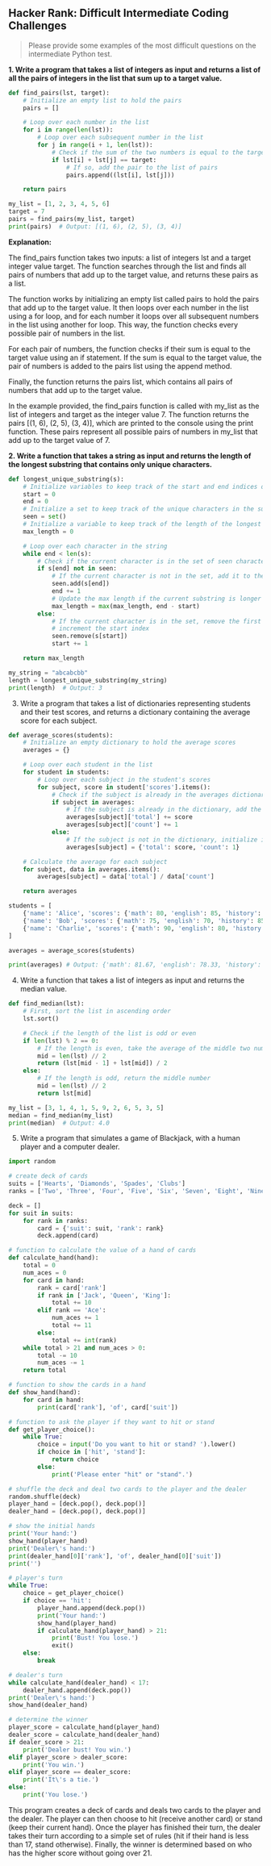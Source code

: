 ## Hacker Rank: Difficult Intermediate Coding Challenges

> Please provide some examples of the most difficult questions on the intermediate Python  test.

**1. Write a program that takes a list of integers as input and returns a list of all the pairs of integers in the list that sum up to a target value.**

```python 
def find_pairs(lst, target):
    # Initialize an empty list to hold the pairs
    pairs = []

    # Loop over each number in the list
    for i in range(len(lst)):
        # Loop over each subsequent number in the list
        for j in range(i + 1, len(lst)):
            # Check if the sum of the two numbers is equal to the target value
            if lst[i] + lst[j] == target:
                # If so, add the pair to the list of pairs
                pairs.append((lst[i], lst[j]))

    return pairs

my_list = [1, 2, 3, 4, 5, 6]
target = 7
pairs = find_pairs(my_list, target)
print(pairs)  # Output: [(1, 6), (2, 5), (3, 4)]
```

**Explanation:**

The find_pairs function takes two inputs: a list of integers lst and a target integer value target. The function searches through the list and finds all pairs of numbers that add up to the target value, and returns these pairs as a list.

The function works by initializing an empty list called pairs to hold the pairs that add up to the target value. It then loops over each number in the list using a for loop, and for each number it loops over all subsequent numbers in the list using another for loop. This way, the function checks every possible pair of numbers in the list.

For each pair of numbers, the function checks if their sum is equal to the target value using an if statement. If the sum is equal to the target value, the pair of numbers is added to the pairs list using the append method.

Finally, the function returns the pairs list, which contains all pairs of numbers that add up to the target value.

In the example provided, the find_pairs function is called with my_list as the list of integers and target as the integer value 7. The function returns the pairs [(1, 6), (2, 5), (3, 4)], which are printed to the console using the print function. These pairs represent all possible pairs of numbers in my_list that add up to the target value of 7.

**2. Write a function that takes a string as input and returns the length of the longest substring that contains only unique characters.**

```python 
def longest_unique_substring(s):
    # Initialize variables to keep track of the start and end indices of the substring
    start = 0
    end = 0
    # Initialize a set to keep track of the unique characters in the substring
    seen = set()
    # Initialize a variable to keep track of the length of the longest unique substring
    max_length = 0

    # Loop over each character in the string
    while end < len(s):
        # Check if the current character is in the set of seen characters
        if s[end] not in seen:
            # If the current character is not in the set, add it to the set and increment the end index
            seen.add(s[end])
            end += 1
            # Update the max length if the current substring is longer than the previous longest substring
            max_length = max(max_length, end - start)
        else:
            # If the current character is in the set, remove the first character in the substring from the set and
            # increment the start index
            seen.remove(s[start])
            start += 1

    return max_length

my_string = "abcabcbb"
length = longest_unique_substring(my_string)
print(length)  # Output: 3
```

3. Write a program that takes a list of dictionaries representing students and their test scores, and returns a dictionary containing the average score for each subject.

```python 
def average_scores(students):
    # Initialize an empty dictionary to hold the average scores
    averages = {}

    # Loop over each student in the list
    for student in students:
        # Loop over each subject in the student's scores
        for subject, score in student['scores'].items():
            # Check if the subject is already in the averages dictionary
            if subject in averages:
                # If the subject is already in the dictionary, add the score to the total
                averages[subject]['total'] += score
                averages[subject]['count'] += 1
            else:
                # If the subject is not in the dictionary, initialize it with the first score
                averages[subject] = {'total': score, 'count': 1}

    # Calculate the average for each subject
    for subject, data in averages.items():
        averages[subject] = data['total'] / data['count']

    return averages

students = [
    {'name': 'Alice', 'scores': {'math': 80, 'english': 85, 'history': 90}},
    {'name': 'Bob', 'scores': {'math': 75, 'english': 70, 'history': 85}},
    {'name': 'Charlie', 'scores': {'math': 90, 'english': 80, 'history': 95}}
]

averages = average_scores(students)

print(averages) # Output: {'math': 81.67, 'english': 78.33, 'history': 90.0}
``` 

4. Write a function that takes a list of integers as input and returns the median value.

```python 
def find_median(lst):
    # First, sort the list in ascending order
    lst.sort()

    # Check if the length of the list is odd or even
    if len(lst) % 2 == 0:
        # If the length is even, take the average of the middle two numbers
        mid = len(lst) // 2
        return (lst[mid - 1] + lst[mid]) / 2
    else:
        # If the length is odd, return the middle number
        mid = len(lst) // 2
        return lst[mid]

my_list = [3, 1, 4, 1, 5, 9, 2, 6, 5, 3, 5]
median = find_median(my_list)
print(median)  # Output: 4.0
```

5. Write a program that simulates a game of Blackjack, with a human player and a computer dealer.

```python
import random

# create deck of cards
suits = ['Hearts', 'Diamonds', 'Spades', 'Clubs']
ranks = ['Two', 'Three', 'Four', 'Five', 'Six', 'Seven', 'Eight', 'Nine', 'Ten', 'Jack', 'Queen', 'King', 'Ace']

deck = []
for suit in suits:
    for rank in ranks:
        card = {'suit': suit, 'rank': rank}
        deck.append(card)

# function to calculate the value of a hand of cards
def calculate_hand(hand):
    total = 0
    num_aces = 0
    for card in hand:
        rank = card['rank']
        if rank in ['Jack', 'Queen', 'King']:
            total += 10
        elif rank == 'Ace':
            num_aces += 1
            total += 11
        else:
            total += int(rank)
    while total > 21 and num_aces > 0:
        total -= 10
        num_aces -= 1
    return total

# function to show the cards in a hand
def show_hand(hand):
    for card in hand:
        print(card['rank'], 'of', card['suit'])

# function to ask the player if they want to hit or stand
def get_player_choice():
    while True:
        choice = input('Do you want to hit or stand? ').lower()
        if choice in ['hit', 'stand']:
            return choice
        else:
            print('Please enter "hit" or "stand".')

# shuffle the deck and deal two cards to the player and the dealer
random.shuffle(deck)
player_hand = [deck.pop(), deck.pop()]
dealer_hand = [deck.pop(), deck.pop()]

# show the initial hands
print('Your hand:')
show_hand(player_hand)
print('Dealer\'s hand:')
print(dealer_hand[0]['rank'], 'of', dealer_hand[0]['suit'])
print('')

# player's turn
while True:
    choice = get_player_choice()
    if choice == 'hit':
        player_hand.append(deck.pop())
        print('Your hand:')
        show_hand(player_hand)
        if calculate_hand(player_hand) > 21:
            print('Bust! You lose.')
            exit()
    else:
        break

# dealer's turn
while calculate_hand(dealer_hand) < 17:
    dealer_hand.append(deck.pop())
print('Dealer\'s hand:')
show_hand(dealer_hand)

# determine the winner
player_score = calculate_hand(player_hand)
dealer_score = calculate_hand(dealer_hand)
if dealer_score > 21:
    print('Dealer bust! You win.')
elif player_score > dealer_score:
    print('You win.')
elif player_score == dealer_score:
    print('It\'s a tie.')
else:
    print('You lose.')
```    
    
This program creates a deck of cards and deals two cards to the player and the dealer. The player can then choose to hit (receive another card) or stand (keep their current hand). Once the player has finished their turn, the dealer takes their turn according to a simple set of rules (hit if their hand is less than 17, stand otherwise). Finally, the winner is determined based on who has the higher score without going over 21.


